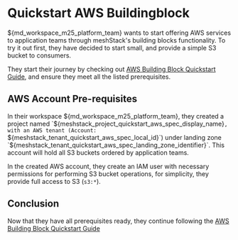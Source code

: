 # Quickstart AWS Buildingblock

${md_workspace_m25_platform_team} wants to start offering AWS services to application teams through meshStack's building blocks functionality. To try it out first, they have decided to start small, and provide a simple S3 bucket to consumers.

They start their journey by checking out [AWS Building Block Quickstart Guide](https://docs.meshcloud.io/getting-started/building-aws-quickstart-guide/), and ensure they meet all the listed prerequisites.

## AWS Account Pre-requisites

In their workspace ${md_workspace_m25_platform_team}, they created a project named `${meshstack_project_quickstart_aws_spec_display_name}`, with an AWS tenant (Account: `${meshstack_tenant_quickstart_aws_spec_local_id}`) under landing zone `${meshstack_tenant_quickstart_aws_spec_landing_zone_identifier}`. This account will hold all S3 buckets ordered by application teams.

In the created AWS account, they create an IAM user with necessary permissions for performing S3 bucket operations, for simplicity, they provide full access to S3 (`s3:*`).

## Conclusion

Now that they have all prerequisites ready, they continue following the [AWS Building Block Quickstart Guide](https://docs.meshcloud.io/getting-started/building-aws-quickstart-guide/)